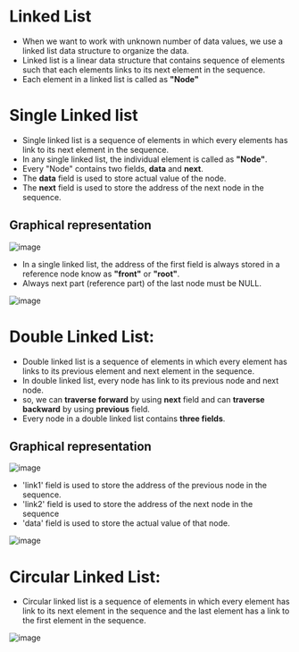 # Linked List 
+ When we want to work with unknown number of data values, we use a linked list data structure to organize the data.
+ Linked list is a linear data structure that contains sequence of elements such that each elements links to its next element in the sequence.
+ Each element in a linked list is called as **"Node"**


# Single Linked list 
+ Single linked list is a sequence of elements in which every elements has link to its next element in the sequence.
+ In any single linked list, the individual element is called as **"Node"**.
+ Every "Node" contains two fields, **data** and **next**.
+ The **data** field is used to store actual value of the node. 
+ The **next** field is used to store the address of the next node in the sequence.

## Graphical representation
![image](https://user-images.githubusercontent.com/68140538/102629038-a082c780-4170-11eb-8179-7b316d2bf5be.png)

+ In a single linked list, the address of the first field is always stored in a reference node know as __"front"__ or __"root"__.
+ Always next part (reference part) of the last node must be NULL.

![image](https://user-images.githubusercontent.com/68140538/102630188-3e2ac680-4172-11eb-9e5f-c24e0487a4f0.png)


# Double Linked List:
+ Double linked list is a sequence of elements in which every element has links to its
previous element and next element in the sequence.
+ In double linked list, every node has link to its previous node and next node.
+ so, we can __traverse forward__ by using __next__ field and can __traverse backward__ by using __previous__ field. 
+ Every node in a double linked list contains __three fields__.

## Graphical representation
![image](https://user-images.githubusercontent.com/68140538/102698242-fb481c00-4261-11eb-8ca1-380f8b547d52.png)

+ 'link1' field is used to store the address of the previous node in the sequence.
+ 'link2' field is used to store the address of the next node in the sequence
+ 'data' field is used to store the actual value of that node.

![image](https://user-images.githubusercontent.com/68140538/102698245-013dfd00-4262-11eb-9b5f-c9502b38bfb3.png)


# Circular Linked List:
+ Circular linked list is a sequence of elements in which every element has link to its next element in the 
sequence and the last element has a link to the first element in the sequence.

![image](https://user-images.githubusercontent.com/68140538/102698258-17e45400-4262-11eb-9587-cb481ebaa37b.png)
